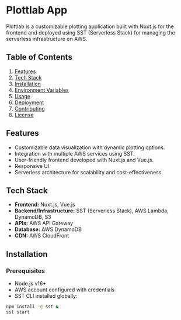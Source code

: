 # Plottlab App

Plottlab is a customizable plotting application built with Nuxt.js for the frontend and deployed using SST (Serverless Stack) for managing the serverless infrastructure on AWS.

## Table of Contents

1. [Features](#features)
2. [Tech Stack](#tech-stack)
3. [Installation](#installation)
4. [Environment Variables](#environment-variables)
5. [Usage](#usage)
6. [Deployment](#deployment)
7. [Contributing](#contributing)
8. [License](#license)

## Features

- Customizable data visualization with dynamic plotting options.
- Integration with multiple AWS services using SST.
- User-friendly frontend developed with Nuxt.js and Vue.js.
- Responsive UI.
- Serverless architecture for scalability and cost-effectiveness.

## Tech Stack

- **Frontend:** Nuxt.js, Vue.js
- **Backend/Infrastructure:** SST (Serverless Stack), AWS Lambda, DynamoDB, S3
- **APIs:** AWS API Gateway
- **Database:** AWS DynamoDB
- **CDN:** AWS CloudFront

## Installation

### Prerequisites

- Node.js v16+
- AWS account configured with credentials
- SST CLI installed globally:

```bash
npm install -g sst &
sst start
